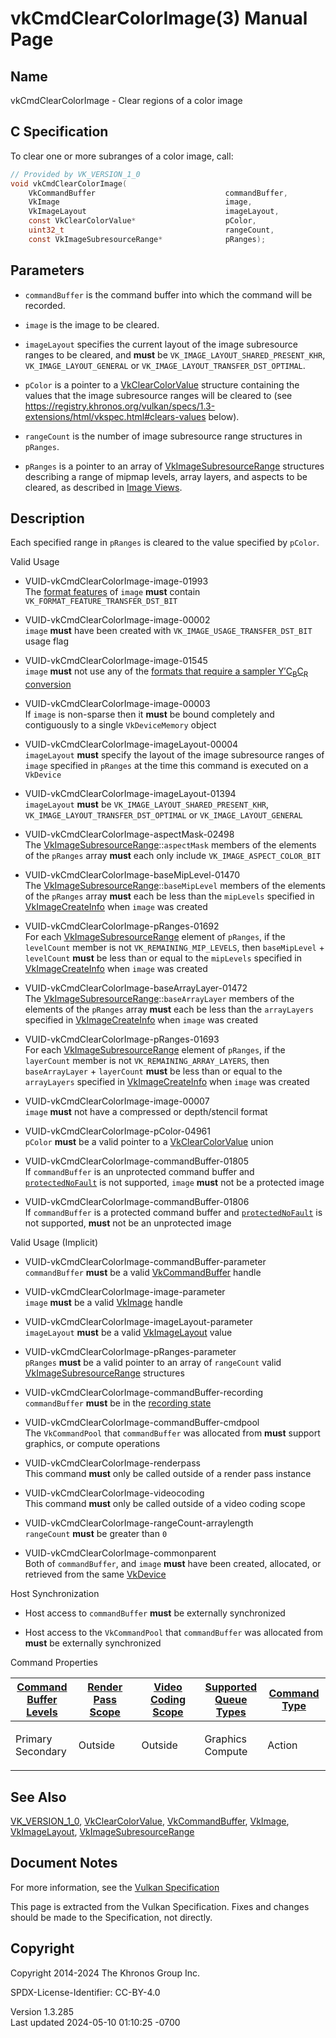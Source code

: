 # vkCmdClearColorImage(3) Manual Page

## Name

vkCmdClearColorImage - Clear regions of a color image



## <a href="#_c_specification" class="anchor"></a>C Specification

To clear one or more subranges of a color image, call:

``` c
// Provided by VK_VERSION_1_0
void vkCmdClearColorImage(
    VkCommandBuffer                             commandBuffer,
    VkImage                                     image,
    VkImageLayout                               imageLayout,
    const VkClearColorValue*                    pColor,
    uint32_t                                    rangeCount,
    const VkImageSubresourceRange*              pRanges);
```

## <a href="#_parameters" class="anchor"></a>Parameters

- `commandBuffer` is the command buffer into which the command will be
  recorded.

- `image` is the image to be cleared.

- `imageLayout` specifies the current layout of the image subresource
  ranges to be cleared, and **must** be
  `VK_IMAGE_LAYOUT_SHARED_PRESENT_KHR`, `VK_IMAGE_LAYOUT_GENERAL` or
  `VK_IMAGE_LAYOUT_TRANSFER_DST_OPTIMAL`.

- `pColor` is a pointer to a [VkClearColorValue](https://registry.khronos.org/vulkan/specs/1.3-extensions/man/html/VkClearColorValue.html)
  structure containing the values that the image subresource ranges will
  be cleared to (see <a
  href="https://registry.khronos.org/vulkan/specs/1.3-extensions/html/vkspec.html#clears-values"
  class="bare" target="_blank"
  rel="noopener">https://registry.khronos.org/vulkan/specs/1.3-extensions/html/vkspec.html#clears-values</a>
  below).

- `rangeCount` is the number of image subresource range structures in
  `pRanges`.

- `pRanges` is a pointer to an array of
  [VkImageSubresourceRange](https://registry.khronos.org/vulkan/specs/1.3-extensions/man/html/VkImageSubresourceRange.html) structures
  describing a range of mipmap levels, array layers, and aspects to be
  cleared, as described in <a
  href="https://registry.khronos.org/vulkan/specs/1.3-extensions/html/vkspec.html#resources-image-views"
  target="_blank" rel="noopener">Image Views</a>.

## <a href="#_description" class="anchor"></a>Description

Each specified range in `pRanges` is cleared to the value specified by
`pColor`.

Valid Usage

- <a href="#VUID-vkCmdClearColorImage-image-01993"
  id="VUID-vkCmdClearColorImage-image-01993"></a>
  VUID-vkCmdClearColorImage-image-01993  
  The <a
  href="https://registry.khronos.org/vulkan/specs/1.3-extensions/html/vkspec.html#resources-image-format-features"
  target="_blank" rel="noopener">format features</a> of `image` **must**
  contain `VK_FORMAT_FEATURE_TRANSFER_DST_BIT`

- <a href="#VUID-vkCmdClearColorImage-image-00002"
  id="VUID-vkCmdClearColorImage-image-00002"></a>
  VUID-vkCmdClearColorImage-image-00002  
  `image` **must** have been created with
  `VK_IMAGE_USAGE_TRANSFER_DST_BIT` usage flag

- <a href="#VUID-vkCmdClearColorImage-image-01545"
  id="VUID-vkCmdClearColorImage-image-01545"></a>
  VUID-vkCmdClearColorImage-image-01545  
  `image` **must** not use any of the <a
  href="https://registry.khronos.org/vulkan/specs/1.3-extensions/html/vkspec.html#formats-requiring-sampler-ycbcr-conversion"
  target="_blank" rel="noopener">formats that require a sampler
  Y′C<sub>B</sub>C<sub>R</sub> conversion</a>

- <a href="#VUID-vkCmdClearColorImage-image-00003"
  id="VUID-vkCmdClearColorImage-image-00003"></a>
  VUID-vkCmdClearColorImage-image-00003  
  If `image` is non-sparse then it **must** be bound completely and
  contiguously to a single `VkDeviceMemory` object

- <a href="#VUID-vkCmdClearColorImage-imageLayout-00004"
  id="VUID-vkCmdClearColorImage-imageLayout-00004"></a>
  VUID-vkCmdClearColorImage-imageLayout-00004  
  `imageLayout` **must** specify the layout of the image subresource
  ranges of `image` specified in `pRanges` at the time this command is
  executed on a `VkDevice`

- <a href="#VUID-vkCmdClearColorImage-imageLayout-01394"
  id="VUID-vkCmdClearColorImage-imageLayout-01394"></a>
  VUID-vkCmdClearColorImage-imageLayout-01394  
  `imageLayout` **must** be `VK_IMAGE_LAYOUT_SHARED_PRESENT_KHR`,
  `VK_IMAGE_LAYOUT_TRANSFER_DST_OPTIMAL` or `VK_IMAGE_LAYOUT_GENERAL`

- <a href="#VUID-vkCmdClearColorImage-aspectMask-02498"
  id="VUID-vkCmdClearColorImage-aspectMask-02498"></a>
  VUID-vkCmdClearColorImage-aspectMask-02498  
  The
  [VkImageSubresourceRange](https://registry.khronos.org/vulkan/specs/1.3-extensions/man/html/VkImageSubresourceRange.html)::`aspectMask`
  members of the elements of the `pRanges` array **must** each only
  include `VK_IMAGE_ASPECT_COLOR_BIT`

- <a href="#VUID-vkCmdClearColorImage-baseMipLevel-01470"
  id="VUID-vkCmdClearColorImage-baseMipLevel-01470"></a>
  VUID-vkCmdClearColorImage-baseMipLevel-01470  
  The
  [VkImageSubresourceRange](https://registry.khronos.org/vulkan/specs/1.3-extensions/man/html/VkImageSubresourceRange.html)::`baseMipLevel`
  members of the elements of the `pRanges` array **must** each be less
  than the `mipLevels` specified in
  [VkImageCreateInfo](https://registry.khronos.org/vulkan/specs/1.3-extensions/man/html/VkImageCreateInfo.html) when `image` was created

- <a href="#VUID-vkCmdClearColorImage-pRanges-01692"
  id="VUID-vkCmdClearColorImage-pRanges-01692"></a>
  VUID-vkCmdClearColorImage-pRanges-01692  
  For each [VkImageSubresourceRange](https://registry.khronos.org/vulkan/specs/1.3-extensions/man/html/VkImageSubresourceRange.html)
  element of `pRanges`, if the `levelCount` member is not
  `VK_REMAINING_MIP_LEVELS`, then `baseMipLevel` + `levelCount` **must**
  be less than or equal to the `mipLevels` specified in
  [VkImageCreateInfo](https://registry.khronos.org/vulkan/specs/1.3-extensions/man/html/VkImageCreateInfo.html) when `image` was created

- <a href="#VUID-vkCmdClearColorImage-baseArrayLayer-01472"
  id="VUID-vkCmdClearColorImage-baseArrayLayer-01472"></a>
  VUID-vkCmdClearColorImage-baseArrayLayer-01472  
  The
  [VkImageSubresourceRange](https://registry.khronos.org/vulkan/specs/1.3-extensions/man/html/VkImageSubresourceRange.html)::`baseArrayLayer`
  members of the elements of the `pRanges` array **must** each be less
  than the `arrayLayers` specified in
  [VkImageCreateInfo](https://registry.khronos.org/vulkan/specs/1.3-extensions/man/html/VkImageCreateInfo.html) when `image` was created

- <a href="#VUID-vkCmdClearColorImage-pRanges-01693"
  id="VUID-vkCmdClearColorImage-pRanges-01693"></a>
  VUID-vkCmdClearColorImage-pRanges-01693  
  For each [VkImageSubresourceRange](https://registry.khronos.org/vulkan/specs/1.3-extensions/man/html/VkImageSubresourceRange.html)
  element of `pRanges`, if the `layerCount` member is not
  `VK_REMAINING_ARRAY_LAYERS`, then `baseArrayLayer` + `layerCount`
  **must** be less than or equal to the `arrayLayers` specified in
  [VkImageCreateInfo](https://registry.khronos.org/vulkan/specs/1.3-extensions/man/html/VkImageCreateInfo.html) when `image` was created

- <a href="#VUID-vkCmdClearColorImage-image-00007"
  id="VUID-vkCmdClearColorImage-image-00007"></a>
  VUID-vkCmdClearColorImage-image-00007  
  `image` **must** not have a compressed or depth/stencil format

- <a href="#VUID-vkCmdClearColorImage-pColor-04961"
  id="VUID-vkCmdClearColorImage-pColor-04961"></a>
  VUID-vkCmdClearColorImage-pColor-04961  
  `pColor` **must** be a valid pointer to a
  [VkClearColorValue](https://registry.khronos.org/vulkan/specs/1.3-extensions/man/html/VkClearColorValue.html) union

- <a href="#VUID-vkCmdClearColorImage-commandBuffer-01805"
  id="VUID-vkCmdClearColorImage-commandBuffer-01805"></a>
  VUID-vkCmdClearColorImage-commandBuffer-01805  
  If `commandBuffer` is an unprotected command buffer and <a
  href="https://registry.khronos.org/vulkan/specs/1.3-extensions/html/vkspec.html#limits-protectedNoFault"
  target="_blank" rel="noopener"><code>protectedNoFault</code></a> is
  not supported, `image` **must** not be a protected image

- <a href="#VUID-vkCmdClearColorImage-commandBuffer-01806"
  id="VUID-vkCmdClearColorImage-commandBuffer-01806"></a>
  VUID-vkCmdClearColorImage-commandBuffer-01806  
  If `commandBuffer` is a protected command buffer and <a
  href="https://registry.khronos.org/vulkan/specs/1.3-extensions/html/vkspec.html#limits-protectedNoFault"
  target="_blank" rel="noopener"><code>protectedNoFault</code></a> is
  not supported, **must** not be an unprotected image

Valid Usage (Implicit)

- <a href="#VUID-vkCmdClearColorImage-commandBuffer-parameter"
  id="VUID-vkCmdClearColorImage-commandBuffer-parameter"></a>
  VUID-vkCmdClearColorImage-commandBuffer-parameter  
  `commandBuffer` **must** be a valid
  [VkCommandBuffer](https://registry.khronos.org/vulkan/specs/1.3-extensions/man/html/VkCommandBuffer.html) handle

- <a href="#VUID-vkCmdClearColorImage-image-parameter"
  id="VUID-vkCmdClearColorImage-image-parameter"></a>
  VUID-vkCmdClearColorImage-image-parameter  
  `image` **must** be a valid [VkImage](https://registry.khronos.org/vulkan/specs/1.3-extensions/man/html/VkImage.html) handle

- <a href="#VUID-vkCmdClearColorImage-imageLayout-parameter"
  id="VUID-vkCmdClearColorImage-imageLayout-parameter"></a>
  VUID-vkCmdClearColorImage-imageLayout-parameter  
  `imageLayout` **must** be a valid [VkImageLayout](https://registry.khronos.org/vulkan/specs/1.3-extensions/man/html/VkImageLayout.html)
  value

- <a href="#VUID-vkCmdClearColorImage-pRanges-parameter"
  id="VUID-vkCmdClearColorImage-pRanges-parameter"></a>
  VUID-vkCmdClearColorImage-pRanges-parameter  
  `pRanges` **must** be a valid pointer to an array of `rangeCount`
  valid [VkImageSubresourceRange](https://registry.khronos.org/vulkan/specs/1.3-extensions/man/html/VkImageSubresourceRange.html)
  structures

- <a href="#VUID-vkCmdClearColorImage-commandBuffer-recording"
  id="VUID-vkCmdClearColorImage-commandBuffer-recording"></a>
  VUID-vkCmdClearColorImage-commandBuffer-recording  
  `commandBuffer` **must** be in the [recording
  state](#commandbuffers-lifecycle)

- <a href="#VUID-vkCmdClearColorImage-commandBuffer-cmdpool"
  id="VUID-vkCmdClearColorImage-commandBuffer-cmdpool"></a>
  VUID-vkCmdClearColorImage-commandBuffer-cmdpool  
  The `VkCommandPool` that `commandBuffer` was allocated from **must**
  support graphics, or compute operations

- <a href="#VUID-vkCmdClearColorImage-renderpass"
  id="VUID-vkCmdClearColorImage-renderpass"></a>
  VUID-vkCmdClearColorImage-renderpass  
  This command **must** only be called outside of a render pass instance

- <a href="#VUID-vkCmdClearColorImage-videocoding"
  id="VUID-vkCmdClearColorImage-videocoding"></a>
  VUID-vkCmdClearColorImage-videocoding  
  This command **must** only be called outside of a video coding scope

- <a href="#VUID-vkCmdClearColorImage-rangeCount-arraylength"
  id="VUID-vkCmdClearColorImage-rangeCount-arraylength"></a>
  VUID-vkCmdClearColorImage-rangeCount-arraylength  
  `rangeCount` **must** be greater than `0`

- <a href="#VUID-vkCmdClearColorImage-commonparent"
  id="VUID-vkCmdClearColorImage-commonparent"></a>
  VUID-vkCmdClearColorImage-commonparent  
  Both of `commandBuffer`, and `image` **must** have been created,
  allocated, or retrieved from the same [VkDevice](https://registry.khronos.org/vulkan/specs/1.3-extensions/man/html/VkDevice.html)

Host Synchronization

- Host access to `commandBuffer` **must** be externally synchronized

- Host access to the `VkCommandPool` that `commandBuffer` was allocated
  from **must** be externally synchronized

Command Properties

<table class="tableblock frame-all grid-all stretch">
<colgroup>
<col style="width: 20%" />
<col style="width: 20%" />
<col style="width: 20%" />
<col style="width: 20%" />
<col style="width: 20%" />
</colgroup>
<thead>
<tr class="header">
<th class="tableblock halign-left valign-top"><a
href="#VkCommandBufferLevel">Command Buffer Levels</a></th>
<th class="tableblock halign-left valign-top"><a
href="#vkCmdBeginRenderPass">Render Pass Scope</a></th>
<th class="tableblock halign-left valign-top"><a
href="#vkCmdBeginVideoCodingKHR">Video Coding Scope</a></th>
<th class="tableblock halign-left valign-top"><a
href="#VkQueueFlagBits">Supported Queue Types</a></th>
<th class="tableblock halign-left valign-top"><a
href="#fundamentals-queueoperation-command-types">Command Type</a></th>
</tr>
</thead>
<tbody>
<tr class="odd">
<td class="tableblock halign-left valign-top"><p>Primary<br />
Secondary</p></td>
<td class="tableblock halign-left valign-top"><p>Outside</p></td>
<td class="tableblock halign-left valign-top"><p>Outside</p></td>
<td class="tableblock halign-left valign-top"><p>Graphics<br />
Compute</p></td>
<td class="tableblock halign-left valign-top"><p>Action</p></td>
</tr>
</tbody>
</table>

## <a href="#_see_also" class="anchor"></a>See Also

[VK_VERSION_1_0](https://registry.khronos.org/vulkan/specs/1.3-extensions/man/html/VK_VERSION_1_0.html),
[VkClearColorValue](https://registry.khronos.org/vulkan/specs/1.3-extensions/man/html/VkClearColorValue.html),
[VkCommandBuffer](https://registry.khronos.org/vulkan/specs/1.3-extensions/man/html/VkCommandBuffer.html), [VkImage](https://registry.khronos.org/vulkan/specs/1.3-extensions/man/html/VkImage.html),
[VkImageLayout](https://registry.khronos.org/vulkan/specs/1.3-extensions/man/html/VkImageLayout.html),
[VkImageSubresourceRange](https://registry.khronos.org/vulkan/specs/1.3-extensions/man/html/VkImageSubresourceRange.html)

## <a href="#_document_notes" class="anchor"></a>Document Notes

For more information, see the <a
href="https://registry.khronos.org/vulkan/specs/1.3-extensions/html/vkspec.html#vkCmdClearColorImage"
target="_blank" rel="noopener">Vulkan Specification</a>

This page is extracted from the Vulkan Specification. Fixes and changes
should be made to the Specification, not directly.

## <a href="#_copyright" class="anchor"></a>Copyright

Copyright 2014-2024 The Khronos Group Inc.

SPDX-License-Identifier: CC-BY-4.0

Version 1.3.285  
Last updated 2024-05-10 01:10:25 -0700
